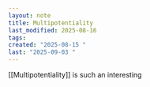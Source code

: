 ```yaml
---
layout: note
title: Multipotentiality
last_modified: 2025-08-16
tags:
created: "2025-08-15 "
last: "2025-09-03 "
---
```


[[Multipotentiality]] is such an interesting 

<!-- Trigger: media test -->
